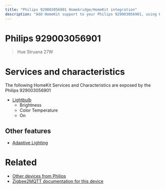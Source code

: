 ```yaml
---
title: "Philips 929003056901 Homebridge/HomeKit integration"
description: "Add HomeKit support to your Philips 929003056901, using Homebridge, Zigbee2MQTT and homebridge-z2m."
---
```

<!---
This file has been GENERATED using src/docgen/docgen.ts
DO NOT EDIT THIS FILE MANUALLY!
-->
# Philips 929003056901
> Hue Struana 27W


# Services and characteristics
The following HomeKit Services and Characteristics are exposed by
the Philips 929003056901

* [Lightbulb](../../light.md)
  * Brightness
  * Color Temperature
  * On

## Other features
* [Adaptive Lighting](../../light.md)

# Related
* [Other devices from Philips](../index.md#philips)
* [Zigbee2MQTT documentation for this device](https://www.zigbee2mqtt.io/devices/929003056901.html)